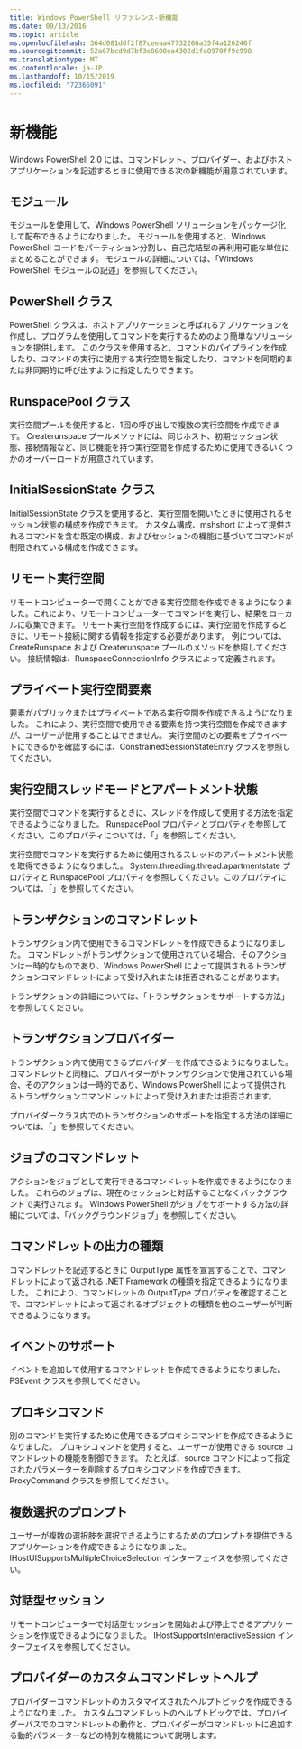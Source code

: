 ```yaml
---
title: Windows PowerShell リファレンス-新機能
ms.date: 09/13/2016
ms.topic: article
ms.openlocfilehash: 364d081ddf2f87ceeaa47732266a35f4a126246f
ms.sourcegitcommit: 52a67bcd9d7bf3e8600ea4302d1fa8970ff9c998
ms.translationtype: MT
ms.contentlocale: ja-JP
ms.lasthandoff: 10/15/2019
ms.locfileid: "72366091"
---
```

# <a name="whats-new"></a>新機能

Windows PowerShell 2.0 には、コマンドレット、プロバイダー、およびホストアプリケーションを記述するときに使用できる次の新機能が用意されています。

## <a name="modules"></a>モジュール

モジュールを使用して、Windows PowerShell ソリューションをパッケージ化して配布できるようになりました。 モジュールを使用すると、Windows PowerShell コードをパーティション分割し、自己完結型の再利用可能な単位にまとめることができます。 モジュールの詳細については、「Windows PowerShell モジュールの記述」を参照してください。

## <a name="the-powershell-class"></a>PowerShell クラス

PowerShell クラスは、ホストアプリケーションと呼ばれるアプリケーションを作成し、プログラムを使用してコマンドを実行するためのより簡単なソリューションを提供します。 このクラスを使用すると、コマンドのパイプラインを作成したり、コマンドの実行に使用する実行空間を指定したり、コマンドを同期的または非同期的に呼び出すように指定したりできます。

## <a name="the-runspacepool-class"></a>RunspacePool クラス

実行空間プールを使用すると、1回の呼び出しで複数の実行空間を作成できます。 Createrunspace プールメソッドには、同じホスト、初期セッション状態、接続情報など、同じ機能を持つ実行空間を作成するために使用できるいくつかのオーバーロードが用意されています。

## <a name="the-initialsessionstate-class"></a>InitialSessionState クラス

InitialSessionState クラスを使用すると、実行空間を開いたときに使用されるセッション状態の構成を作成できます。 カスタム構成、mshshort によって提供されるコマンドを含む既定の構成、およびセッションの機能に基づいてコマンドが制限されている構成を作成できます。

## <a name="remote-runspaces"></a>リモート実行空間

リモートコンピューターで開くことができる実行空間を作成できるようになりました。これにより、リモートコンピューターでコマンドを実行し、結果をローカルに収集できます。 リモート実行空間を作成するには、実行空間を作成するときに、リモート接続に関する情報を指定する必要があります。 例については、CreateRunspace および Createrunspace プールのメソッドを参照してください。 接続情報は、RunspaceConnectionInfo クラスによって定義されます。

## <a name="private-runspace-elements"></a>プライベート実行空間要素

要素がパブリックまたはプライベートである実行空間を作成できるようになりました。 これにより、実行空間で使用できる要素を持つ実行空間を作成できますが、ユーザーが使用することはできません。 実行空間のどの要素をプライベートにできるかを確認するには、ConstrainedSessionStateEntry クラスを参照してください。

## <a name="runspace-threading-modes-and-apartment-state"></a>実行空間スレッドモードとアパートメント状態

実行空間でコマンドを実行するときに、スレッドを作成して使用する方法を指定できるようになりました。 RunspacePool プロパティとプロパティを参照してください。このプロパティについては、「」を参照してください。

実行空間でコマンドを実行するために使用されるスレッドのアパートメント状態を取得できるようになりました。 System.threading.thread.apartmentstate プロパティと RunspacePool プロパティを参照してください。このプロパティについては、「」を参照してください。

## <a name="transaction-cmdlets"></a>トランザクションのコマンドレット

トランザクション内で使用できるコマンドレットを作成できるようになりました。 コマンドレットがトランザクションで使用されている場合、そのアクションは一時的なものであり、Windows PowerShell によって提供されるトランザクションコマンドレットによって受け入れまたは拒否されることがあります。

トランザクションの詳細については、「トランザクションをサポートする方法」を参照してください。

## <a name="transaction-provider"></a>トランザクションプロバイダー

トランザクション内で使用できるプロバイダーを作成できるようになりました。 コマンドレットと同様に、プロバイダーがトランザクションで使用されている場合、そのアクションは一時的であり、Windows PowerShell によって提供されるトランザクションコマンドレットによって受け入れまたは拒否されます。

プロバイダークラス内でのトランザクションのサポートを指定する方法の詳細については、「」を参照してください。

## <a name="job-cmdlets"></a>ジョブのコマンドレット

アクションをジョブとして実行できるコマンドレットを作成できるようになりました。 これらのジョブは、現在のセッションと対話することなくバックグラウンドで実行されます。 Windows PowerShell がジョブをサポートする方法の詳細については、「バックグラウンドジョブ」を参照してください。

## <a name="cmdlet-output-types"></a>コマンドレットの出力の種類

コマンドレットを記述するときに OutputType 属性を宣言することで、コマンドレットによって返される .NET Framework の種類を指定できるようになりました。 これにより、コマンドレットの OutputType プロパティを確認することで、コマンドレットによって返されるオブジェクトの種類を他のユーザーが判断できるようになります。

## <a name="event-support"></a>イベントのサポート

イベントを追加して使用するコマンドレットを作成できるようになりました。 PSEvent クラスを参照してください。

## <a name="proxy-commands"></a>プロキシコマンド

別のコマンドを実行するために使用できるプロキシコマンドを作成できるようになりました。 プロキシコマンドを使用すると、ユーザーが使用できる source コマンドレットの機能を制御できます。 たとえば、source コマンドによって指定されたパラメーターを削除するプロキシコマンドを作成できます。 ProxyCommand クラスを参照してください。

## <a name="multiple-choice-prompts"></a>複数選択のプロンプト

ユーザーが複数の選択肢を選択できるようにするためのプロンプトを提供できるアプリケーションを作成できるようになりました。 IHostUISupportsMultipleChoiceSelection インターフェイスを参照してください。

## <a name="interactive-sessions"></a>対話型セッション

リモートコンピューターで対話型セッションを開始および停止できるアプリケーションを作成できるようになりました。
IHostSupportsInteractiveSession インターフェイスを参照してください。

## <a name="custom-cmdlet-help-for-providers"></a>プロバイダーのカスタムコマンドレットヘルプ

プロバイダーコマンドレットのカスタマイズされたヘルプトピックを作成できるようになりました。 カスタムコマンドレットのヘルプトピックでは、プロバイダーパスでのコマンドレットの動作と、プロバイダーがコマンドレットに追加する動的パラメーターなどの特別な機能について説明します。
